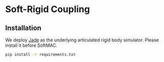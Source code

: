 # Soft-Rigid Coupling

## Installation
We deploy [Jade](https://sites.google.com/view/diffsim/) as the underlying articulated rigid body simulator. Please install it before SoftMAC.

```bash
pip install -r requirements.txt
```